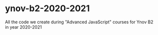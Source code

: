 # ynov-b2-2020-2021
All the code we create during "Advanced JavaScript" courses for Ynov B2 in year 2020-2021
